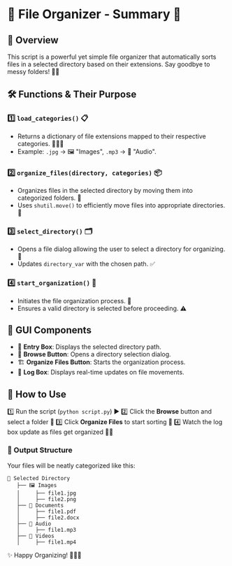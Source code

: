 # 📂 File Organizer - Summary 🎯

## 🌟 Overview
This script is a powerful yet simple file organizer that automatically sorts files in a selected directory based on their extensions. Say goodbye to messy folders! 🧹🚀

## 🛠️ Functions & Their Purpose

### 1️⃣ `load_categories()` 📋
- Returns a dictionary of file extensions mapped to their respective categories. 📄🎶🎥
- Example: `.jpg` → 🖼️ "Images", `.mp3` → 🎵 "Audio".

### 2️⃣ `organize_files(directory, categories)` 📦
- Organizes files in the selected directory by moving them into categorized folders. 📂
- Uses `shutil.move()` to efficiently move files into appropriate directories. 🚛

### 3️⃣ `select_directory()` 🗂️
- Opens a file dialog allowing the user to select a directory for organizing. 📍
- Updates `directory_var` with the chosen path. ✅

### 4️⃣ `start_organization()` 🔄
- Initiates the file organization process. 🏁
- Ensures a valid directory is selected before proceeding. ⚠️

## 🎨 GUI Components
- 📝 **Entry Box**: Displays the selected directory path.
- 📂 **Browse Button**: Opens a directory selection dialog.
- 🏗️ **Organize Files Button**: Starts the organization process.
- 📜 **Log Box**: Displays real-time updates on file movements.

## 🚀 How to Use
1️⃣ Run the script (`python script.py`) ▶️
2️⃣ Click the **Browse** button and select a folder 📂
3️⃣ Click **Organize Files** to start sorting 🎯
4️⃣ Watch the log box update as files get organized 📜🔄

### 📁 Output Structure
Your files will be neatly categorized like this:
```
📂 Selected Directory
   ├── 🖼️ Images
   │     ├── file1.jpg
   │     ├── file2.png
   ├── 📄 Documents
   │     ├── file1.pdf
   │     ├── file2.docx
   ├── 🎵 Audio
   │     ├── file1.mp3
   ├── 🎥 Videos
   │     ├── file1.mp4
```

✨ Happy Organizing! 🎉📂🚀

